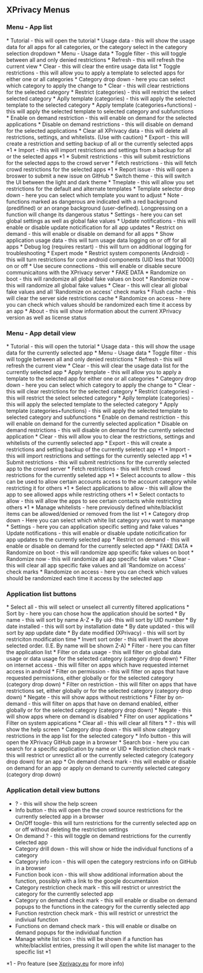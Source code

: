 <h2>XPrivacy Menus</h2>

<h3>Menu - App list</h3>
  * Tutorial - this will open the tutorial
  * Usage data - this will show the usage data for all apps for all categories, or the category select in the category selection dropdown
    * Menu - Usage data
      * Toggle filter - this will toggle between all and only denied restrictions
      * Refresh - this will refresh the current view
      * Clear - this will clear the entire usage data list
  * Toggle restrictions - this will allow you to apply a template to selected apps for either one or all categories
    * Category drop down - here you can select which category to apply the change to
    * Clear - this will clear restrictions for the selected category
    * Restrict (categories) - this will restrict the select selected category
    * Aplly template (categories) - this will apply the selected template to the selected category
    * Apply template (categories+functions) - this will apply the selected template to selected category and subfunctions
    * Enable on demand restriction - this will enable on demand for the selected applications
    * Disable on demand restrictions - this will disable on demand for the selected applications
  * Clear all XPrivacy data - this will delete all restrictions, settings, and whitelists. (Use with caution)
  * Export - this will create a restriction and setting backup of all or the currently selected apps *1
  * Import - this will import restrictions and settings from a backup for all or the selected apps *1
  * Submit restrictions - this will submit restrictions for the selected apps to the crowd server
  * Fetch restrictions - this will fetch crowd restrictions for the selected apps *1
  * Report issue - this will open a broswer to submit a new issue on GitHub
  * Switch theme - this will switch the UI between the light and dark theme
  * Tmeplate - this will allow you set restrictions for the default and alternate templates
    * Template selector drop down - here you can select which template you want to adjust
      * Note - functions marked as dangerous are indicated with a red background (predifined) or an orange background (user-defined). Longpressing on a function will change its dangerous status
  * Settings - here you can set global settings as well as global fake values
    * Update notifications - this will enable or disable update noticification for all app updates
    * Restrict on demand - this will enable or disable on demand for all apps
    * Show application usage data - this will turn usage data logging on or off for all apps
    * Debug log (requires restart) - this will turn on additional logging for troubleshooting
    * Expert mode
      * Restrict system components (Android) - this will turn restrictions for core android components (UID less that 10000) on or off
      * Use secure connections - this will enable or disable secure communicaitons with the XPrivacy server
    * FAKE DATA
      * Randomize on boot - this will randomize all global fake values on boot
      * Randomize now - this will randomize all global fake values
      * Clear - this will clear all global fake values and all 'Randomize on access' check marks
      * Flush cache - this will clear the server side restrictions cache
      * Randomize on access - here you can check which values should be randomized each time it access by an app
  * About - this will show information about the current XPrivacy version as well as license status

<h3>Menu - App detail view</h3>
  * Tutorial - this will open the tutorial
  * Usage data - this will show the usage data for the currently selected app
    * Menu - Usage data
      * Toggle filter - this will toggle between all and only denied restrictions
      * Refresh - this will refresh the current view
      * Clear - this will clear the usage data list for the currently selected app
  * Apply template - this will allow you to apply a template to the selected app for either one or all categories
    * Category drop down - here you can select which category to apply the change to
    * Clear - this will clear restrictions for the selected category
    * Restrict (categories) - this will restrict the select selected category
    * Aplly template (categories) - this will apply the selected template to the selected category
    * Apply template (categories+functions) - this will apply the selected template to selected category and subfunctions
    * Enable on demand restriction - this will enable on demand for the currently selected application
    * Disable on demand restrictions - this will disable on demand for the currently selected application
  * Clear - this will allow you to clear the restrictions, settings and whitelists of the currently selected app
  * Export - this will create a restrictions and setting backup of the currently seletect app *1
  * Import - this will import restrictions and settings for the currently selected app *1
  * Submit restrictions - this will submit restrictions for the currently selected app to the crowd server
  * Fetch restrictions - this will fetch crowd restrictions for the currently seleted app *1
  * Select accounts to allow - this can be used to allow certain accounts access to the account category while restricting it for others *1
  * Select applications to allow - this will allow the app to see allowed apps while restricting others *1 
  * Select contacts to allow - this will allow the apps to see certain contacts while restricting others *1
  * Manage whitelists - here previously defined white/blacklist items can be allowed/denied or removed from the list *1
    * Category drop down - Here you can select which white list category you want to manange
  * Settings - here you can application specific setting and fake values
    * Update notifications - this will enable or disable update noticification for app updates to the currently selected app
    * Restrict on demand - this will enable or disable on demand for the currently selected app
    * FAKE DATA
      * Randomize on boot - this will randomize app specific fake values on boot
      * Randomize now - this will randomize all app specific fake values
      * Clear - this will clear all app specific fake values and all 'Randomize on access' check marks
      * Randomize on access - here you can check which values should be randomized each time it access by the selected app
  
<h3>Application list buttons</h3>
* Select all - this will select or unselect all currently filtered applications
* Sort by - here you can chose how the application should be sorted
  * By name - this will sort by name A-Z
  * By uid- this will sort by UID number
  * By date installed - this will sort by installation date
  * By date updated - this will sort by app update date
  * By date modified (XPrivacy) - this will sort by restriciton modification time
  * Invert sort order - this will invert the above selected order. (I.E. By name will be shown Z-A)
* Filter - here you can filter the application list
  * Filter on data usage - this will filter on global data usage or data usage for the selected category (category drop down)
  * Filter on internet access - this will filter on apps which have requested internet access in android
  * Filter on permission - this will filter on apps that have requested permissions, either globally or for the selected category (category drop down)
  * Filter on restriction - this will filter on apps that have restrictions set, either globally or for the selected category (category drop down)
    * Negate - this will show apps without restrictions
  * Filter by on-demand - this will filter on apps that have on demand enabled, either globally or for the selected category (category drop down)
    * Negate - this will show apps where on demand is disabled
  * Filter on user applications
  * Filter on system appications
  * Clear all - this will clear all filters
* ? - this will show the help screen
* Category drop down - this will show category restrictions in the app list for the selected category
* Info button - this will open the XPrivacy GitHub page in a browser
* Search box - here you can search for a specific application by name or UID
* Restriction check mark - this will restrict or unrestict all or the currently selected category (category drop down) for an app
* On demand check mark - this will enable or disable on demand for an app or apply on demand to currently selected category (category drop down)

<h3>Application detail view buttons</h3>

* ? - this will show the help screen
* Info button - this will open the the crowd source restrictions for the currently selected app in a browser
* On/Off toogle- this will turn restrictions for the currently selected app on or off without deleting the restriction settings
* On demand ? - this will toggle on demand restrictions for the currently selected app
* Category drill down - this will show or hide the individual functions of a category
* Category info icon - this will open the category restrcions info on GitHub in a browser
* Function book icon - this will show additional information about the function, possibly with a link to the google documentaion
* Category restriction check mark - this will restrict or unrestrict the category for the currently selected app
* Category on demand check mark - this will enable or disalbe on demand popups to the functions in the cateogry for the currently selected app
* Function restrction check mark - this will restrict or unrestrict the indiviual function
* Functions on demand check mark - this will enable or disalbe on demand popups for the individual function
* Manage white list icon - this will be shown if a function has white/blacklist entries, pressing it will open the white list manager to the specific list *1

*1 - Pro feature (see [Xprivacy.eu](http://xprivacy.eu) for more info)
